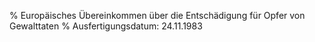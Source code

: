 % Europäisches Übereinkommen über die Entschädigung für Opfer von Gewalttaten
% Ausfertigungsdatum: 24.11.1983
 